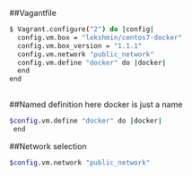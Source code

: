 ##Vagantfile 

```bash
$ Vagrant.configure("2") do |config|
  config.vm.box = "lekshmin/centos7-docker"
  config.vm.box_version = "1.1.1"
  config.vm.network "public_network"
  config.vm.define "docker" do |docker|
  end
end
 
```


##Named definition here docker is just a name 

```bash
$config.vm.define "docker" do |docker|
 end

```

##Network selection 
```bash
$config.vm.network "public_network"
```




